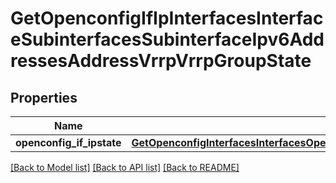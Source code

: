 # GetOpenconfigIfIpInterfacesInterfaceSubinterfacesSubinterfaceIpv6AddressesAddressVrrpVrrpGroupState

## Properties
Name | Type | Description | Notes
------------ | ------------- | ------------- | -------------
**openconfig_if_ipstate** | [**GetOpenconfigInterfacesInterfacesOpenconfiginterfacesinterfacesSubinterfacesOpenconfigifipipv6AddressesVrrpState**](GetOpenconfigInterfacesInterfacesOpenconfiginterfacesinterfacesSubinterfacesOpenconfigifipipv6AddressesVrrpState.md) |  | [optional] 

[[Back to Model list]](../README.md#documentation-for-models) [[Back to API list]](../README.md#documentation-for-api-endpoints) [[Back to README]](../README.md)


